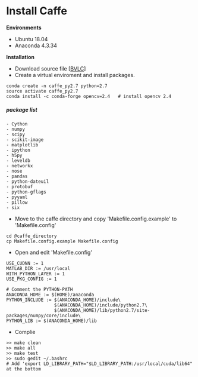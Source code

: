 # Install Caffe

**Environments**
- Ubuntu 18.04
- Anaconda 4.3.34

**Installation**
- Download source file [[BVLC](https://github.com/BVLC/caffe)]
- Create a virtual enviroment and install packages.
```
conda create -n caffe_py2.7 python=2.7
source activate caffe_py2.7
conda install -c conda-forge opencv=2.4   # install opencv 2.4
```
##### package list
```
- Cython
- numpy
- scipy
- scikit-image
- matplotlib
- ipython
- h5py
- leveldb
- networkx
- nose
- pandas
- python-dateuil
- protobuf
- python-gflags
- pyyaml
- pillow
- six
```
- Move to the caffe directory and copy 'Makefile.config.example' to 'Makefile.config'
```
cd @caffe_directory
cp Makefile.config.example Makefile.config
```
- Open and edit 'Makefile.config'
```
USE_CUDNN := 1
MATLAB_DIR := /usr/local
WITH_PYTHON_LAYER := 1
USE_PKG_CONFIG := 1

# Comment the PYTHON-PATH
ANACONDA_HOME := $(HOME)/anaconda
PYTHON_INCLUDE := $(ANACONDA_HOME)/include\
                  $(ANACONDA_HOME)/include/python2.7\
                  $(ANACONDA_HOME)/lib/python2.7/site-packages/numpy/core/include\
PYTHON_LIB := $(ANACONDA_HOME)/lib
```

- Complie 
```
>> make clean
>> make all
>> make test
>> sudo gedit ~/.bashrc
# Add 'export LD_LIBRARY_PATH="$LD_LIBRARY_PATH:/usr/local/cuda/lib64" at the bottom
